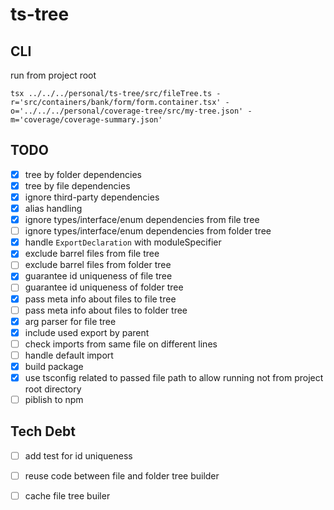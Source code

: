 # ts-tree

## CLI

run from project root

```shell
tsx ../../../personal/ts-tree/src/fileTree.ts -r='src/containers/bank/form/form.container.tsx' -o='../../../personal/coverage-tree/src/my-tree.json' -m='coverage/coverage-summary.json'  
```

## TODO 

- [x] tree by folder dependencies
- [x] tree by file dependencies
- [x] ignore third-party dependencies
- [x] alias handling
- [x] ignore types/interface/enum dependencies from file tree
- [ ] ignore types/interface/enum dependencies from folder tree
- [x] handle `ExportDeclaration` with moduleSpecifier
- [x] exclude barrel files from file tree
- [ ] exclude barrel files from folder tree
- [x] guarantee id uniqueness of file tree 
- [ ] guarantee id uniqueness of folder tree 
- [x] pass meta info about files to file tree
- [ ] pass meta info about files to folder tree
- [x] arg parser for file tree
- [x] include used export by parent
- [ ] check imports from same file on different lines
- [ ] handle default import
- [x] build package
- [x] use tsconfig related to passed file path to allow running not from project root directory
- [ ] piblish to npm

## Tech Debt

- [ ] add test for id uniqueness
- [ ] reuse code between file and folder tree builder
- [ ] cache file tree builer

